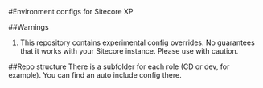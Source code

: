 #Environment configs for Sitecore XP

##Warnings
1. This repository contains experimental config overrides. No guarantees that it works with your Sitecore instance.
Please use with caution.

##Repo structure
There is a subfolder for each role (CD or dev, for example).
You can find an auto include config there.